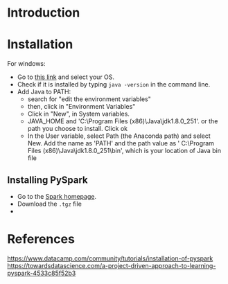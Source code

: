 # Introduction

# Installation
For windows:
- Go to [this link](https://www.oracle.com/java/technologies/downloads/#jdk17-windows) and select your OS.
- Check if it is installed by typing `java -version` in the command line.
- Add Java to PATH:
  - search for "edit the environment variables"
  - then, click in "Environment Variables"
  - Click in "New", in System variables.
  - JAVA_HOME and  'C:\Program Files (x86)\Java\jdk1.8.0_251'.  or the path you choose to install. Click ok
  - In the User variable, select Path (the Anaconda path) and select New. Add the name as 'PATH' and the path value as ' C:\Program Files (x86)\Java\jdk1.8.0_251\bin', which is your location of Java bin file

## Installing PySpark

- Go to the [Spark homepage](https://spark.apache.org/downloads.html).
- Download the `.tgz` file
- 


# References
https://www.datacamp.com/community/tutorials/installation-of-pyspark
https://towardsdatascience.com/a-project-driven-approach-to-learning-pyspark-4533c85f52b3
